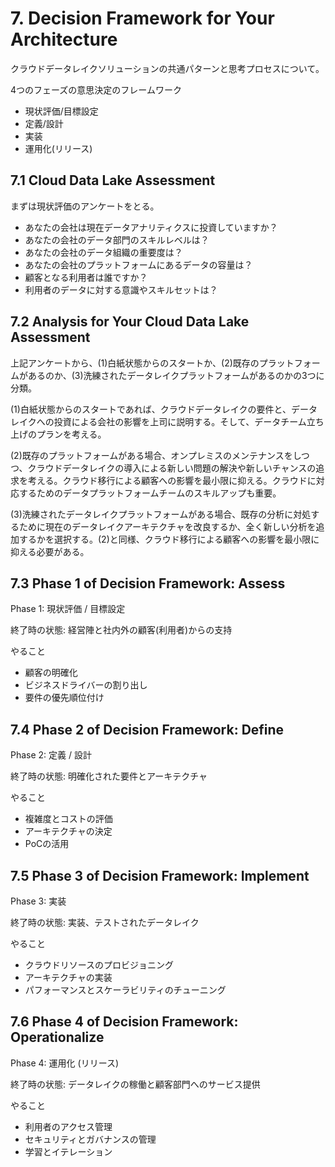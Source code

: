 # 7. Decision Framework for Your Architecture

クラウドデータレイクソリューションの共通パターンと思考プロセスについて。

4つのフェーズの意思決定のフレームワーク

- 現状評価/目標設定
- 定義/設計
- 実装
- 運用化(リリース)

## 7.1 Cloud Data Lake Assessment

まずは現状評価のアンケートをとる。

- あなたの会社は現在データアナリティクスに投資していますか？
- あなたの会社のデータ部門のスキルレベルは？
- あなたの会社のデータ組織の重要度は？
- あなたの会社のプラットフォームにあるデータの容量は？
- 顧客となる利用者は誰ですか？
- 利用者のデータに対する意識やスキルセットは？

## 7.2 Analysis for Your Cloud Data Lake Assessment

上記アンケートから、(1)白紙状態からのスタートか、(2)既存のプラットフォームがあるのか、(3)洗練されたデータレイクプラットフォームがあるのかの3つに分類。

(1)白紙状態からのスタートであれば、クラウドデータレイクの要件と、データレイクへの投資による会社の影響を上司に説明する。そして、データチーム立ち上げのプランを考える。

(2)既存のプラットフォームがある場合、オンプレミスのメンテナンスをしつつ、クラウドデータレイクの導入による新しい問題の解決や新しいチャンスの追求を考える。クラウド移行による顧客への影響を最小限に抑える。クラウドに対応するためのデータプラットフォームチームのスキルアップも重要。

(3)洗練されたデータレイクプラットフォームがある場合、既存の分析に対処するために現在のデータレイクアーキテクチャを改良するか、全く新しい分析を追加するかを選択する。(2)と同様、クラウド移行による顧客への影響を最小限に抑える必要がある。

## 7.3 Phase 1 of Decision Framework: Assess

Phase 1: 現状評価 / 目標設定

終了時の状態: 経営陣と社内外の顧客(利用者)からの支持

やること

- 顧客の明確化
- ビジネスドライバーの割り出し
- 要件の優先順位付け

## 7.4 Phase 2 of Decision Framework: Define

Phase 2: 定義 / 設計

終了時の状態: 明確化された要件とアーキテクチャ

やること

- 複雑度とコストの評価
- アーキテクチャの決定
- PoCの活用

## 7.5 Phase 3 of Decision Framework: Implement

Phase 3: 実装

終了時の状態: 実装、テストされたデータレイク

やること

- クラウドリソースのプロビジョニング
- アーキテクチャの実装
- パフォーマンスとスケーラビリティのチューニング

## 7.6 Phase 4 of Decision Framework: Operationalize

Phase 4: 運用化 (リリース)

終了時の状態: データレイクの稼働と顧客部門へのサービス提供

やること

- 利用者のアクセス管理
- セキュリティとガバナンスの管理
- 学習とイテレーション
